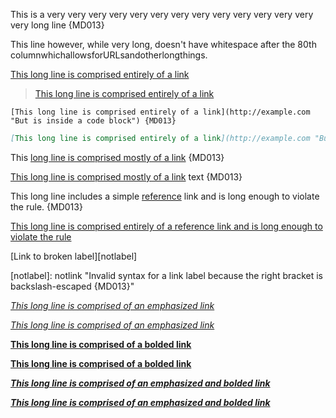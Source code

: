 This is a very very very very very very very very very very very very very very long line {MD013}

This line however, while very long, doesn't have whitespace after the 80th columnwhichallowsforURLsandotherlongthings.

[This long line is comprised entirely of a link](http://example.com "This is the long link's title")

> [This long line is comprised entirely of a link](http://example.com "This is the long link's title")

    [This long line is comprised entirely of a link](http://example.com "But is inside a code block") {MD013}

```markdown
[This long line is comprised entirely of a link](http://example.com "But is inside a code block") {MD013}
```

This [long line is comprised mostly of a link](http://example.com "This is the long link's title") {MD013}

[This long line is comprised mostly of a link](http://example.com "This is the long link's title") text {MD013}

This long line includes a simple [reference][label] link and is long enough to violate the rule. {MD013}

[This long line is comprised entirely of a reference link and is long enough to violate the rule][label]

[label]: http://example.org "Title for a link reference that is itself long enough to violate the rule"

[Link to broken label][notlabel]

[notlabel\]: notlink "Invalid syntax for a link label because the right bracket is backslash-escaped {MD013}"

[](http://example.com "This long line is comprised entirely of a link with empty text and a non-empty title")

*[This long line is comprised of an emphasized link](http://example.com "This is the long link's title")*

_[This long line is comprised of an emphasized link](http://example.com "This is the long link's title")_

**[This long line is comprised of a bolded link](http://example.com "This is the long link's title")**

__[This long line is comprised of a bolded link](http://example.com "This is the long link's title")__

_**[This long line is comprised of an emphasized and bolded link](http://example.com "This is the long link's title")**_

**_[This long line is comprised of an emphasized and bolded link](http://example.com "This is the long link's title")_**

*[](http://example.com "This long line is comprised of an emphasized link with empty text and a non-empty title")*

**[](http://example.com "This long line is comprised of a bolded link with empty text and a non-empty title")**

